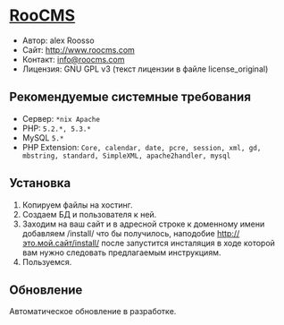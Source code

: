 [RooCMS](http://www.roocms.com)
========
- Автор:	alex Roosso
- Сайт:		http://www.roocms.com
- Контакт:	info@roocms.com
- Лицензия:	GNU GPL v3 (текст лицензии в файле license_original)




Рекомендуемые системные требования
----------------------------------
 - Сервер:	`*nix Apache`
 - PHP:	`5.2.*, 5.3.*`
 - MySQL	`5.*`
 - PHP Extension:
	`Core,
	calendar,
	date,
	pcre,
	session,
	xml,
	gd,
	mbstring,
	standard,
	SimpleXML,
	apache2handler,
	mysql`

Установка
--------------
1. Копируем файлы на хостинг.
2. Создаем БД и пользователя к ней.
3. Заходим на ваш сайт и в адресной строке к доменному имени добавляем /install/ что бы получилось, наподобие http://это.мой.сайт/install/ после запустится инсталяция в ходе которой вам нужно следовать предлагаемым инструкциям.
4. Пользуемся.

Обновление
--------------
Автоматическое обновление в разработке.